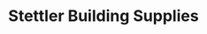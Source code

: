 ---
title: "Stettler Building Supplies"
url: /stettler/stettler-building-supplies/
shop: doityourself
---